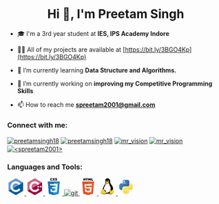 <h1 align="center">Hi 👋, I'm Preetam Singh</h1>

- 🎓 I'm a 3rd year student at  **IES, IPS Academy Indore**

- 👨‍💻 All of my projects are available at [https://bit.ly/3BGO4Kp](https://bit.ly/3BGO4Kp)

- 🌱 I’m currently learning **Data Structure and Algorithms.**

- 🔭 I’m currently working on **improving my Competitive Programming Skills**

- 📫 How to reach me **spreetam2001@gmail.com**

<h3 align="left">Connect with me:</h3>
<p align="left">
<a href="https://linkedin.com/in/preetamsingh18" target="blank"><img align="center" src="https://raw.githubusercontent.com/rahuldkjain/github-profile-readme-generator/master/src/images/icons/Social/linked-in-alt.svg" alt="preetamsingh18" height="30" width="40" /></a>
<a href=https://www.codechef.com/users/preetamsingh18 target="blank"><img align="center"  src="https://cdn.jsdelivr.net/npm/simple-icons@3.1.0/icons/codechef.svg"alt="preetamsingh18" height="30" width="40" /></a>
<a href="https://www.hackerrank.com/mr_vision" target="blank"><img align="center" src="https://raw.githubusercontent.com/rahuldkjain/github-profile-readme-generator/master/src/images/icons/Social/hackerrank.svg" alt="mr_vision" height="30" width="40" /></a>
<a href="https://codeforces.com/profile/mr_vision" target="blank"><img align="center" src="https://cdn.jsdelivr.net/npm/simple-icons@3.0.1/icons/codeforces.svg" alt="mr_vision" height="30" width="40" /></a>
<a href="https://auth.geeksforgeeks.org/user/<spreetam2001>" target="blank"><img align="center" src="https://raw.githubusercontent.com/rahuldkjain/github-profile-readme-generator/master/src/images/icons/Social/geeks-for-geeks.svg" alt="<spreetam2001>" height="30" width="40" /></a>
</p>

<h3 align="left">Languages and Tools:</h3>
<p align="left"> <a href="https://www.cprogramming.com/" target="_blank"> <img src="https://raw.githubusercontent.com/devicons/devicon/master/icons/c/c-original.svg" alt="c" width="40" height="40"/> </a> <a href="https://www.w3schools.com/cpp/" target="_blank"> <img src="https://raw.githubusercontent.com/devicons/devicon/master/icons/cplusplus/cplusplus-original.svg" alt="cplusplus" width="40" height="40"/> </a> <a href="https://www.w3schools.com/css/" target="_blank"> <img src="https://raw.githubusercontent.com/devicons/devicon/master/icons/css3/css3-original-wordmark.svg" alt="css3" width="40" height="40"/> </a> <a href="https://git-scm.com/" target="_blank"> <img src="https://www.vectorlogo.zone/logos/git-scm/git-scm-icon.svg" alt="git" width="40" height="40"/> </a> <a href="https://www.w3.org/html/" target="_blank"> <img src="https://raw.githubusercontent.com/devicons/devicon/master/icons/html5/html5-original-wordmark.svg" alt="html5" width="40" height="40"/> </a> <a href="https://www.linux.org/" target="_blank"> <img src="https://raw.githubusercontent.com/devicons/devicon/master/icons/linux/linux-original.svg" alt="linux" width="40" height="40"/> </a> <a href="https://www.python.org" target="_blank"> <img src="https://raw.githubusercontent.com/devicons/devicon/master/icons/python/python-original.svg" alt="python" width="40" height="40"/> </a> </p>

